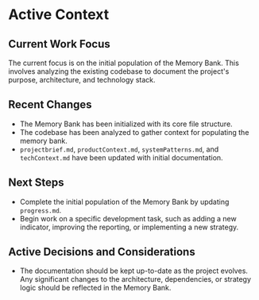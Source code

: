 # Active Context

## Current Work Focus

The current focus is on the initial population of the Memory Bank. This involves analyzing the existing codebase to document the project's purpose, architecture, and technology stack.

## Recent Changes

-   The Memory Bank has been initialized with its core file structure.
-   The codebase has been analyzed to gather context for populating the memory bank.
-   `projectbrief.md`, `productContext.md`, `systemPatterns.md`, and `techContext.md` have been updated with initial documentation.

## Next Steps

-   Complete the initial population of the Memory Bank by updating `progress.md`.
-   Begin work on a specific development task, such as adding a new indicator, improving the reporting, or implementing a new strategy.

## Active Decisions and Considerations

-   The documentation should be kept up-to-date as the project evolves. Any significant changes to the architecture, dependencies, or strategy logic should be reflected in the Memory Bank.
